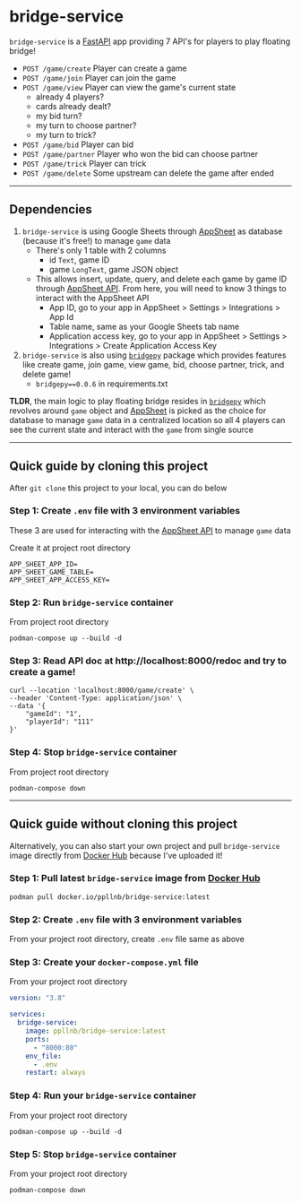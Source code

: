 # bridge-service
`bridge-service` is a [FastAPI](https://fastapi.tiangolo.com/) app providing 7 API's for players to play floating bridge!

- `POST /game/create` Player can create a game
- `POST /game/join` Player can join the game
- `POST /game/view` Player can view the game's current state
    - already 4 players?
    - cards already dealt?
    - my bid turn?
    - my turn to choose partner?
    - my turn to trick?
- `POST /game/bid` Player can bid
- `POST /game/partner` Player who won the bid can choose partner
- `POST /game/trick` Player can trick
- `POST /game/delete` Some upstream can delete the game after ended

---

## Dependencies
1. `bridge-service` is using Google Sheets through [AppSheet](https://about.appsheet.com/home/) as database (because it's free!) to manage `game` data
    - There's only 1 table with 2 columns
        - id `Text`, game ID
        - game `LongText`, game JSON object
    - This allows insert, update, query, and delete each game by game ID through [AppSheet API](https://support.google.com/appsheet/answer/10105398). From here, you will need to know 3 things to interact with the AppSheet API
        - App ID, go to your app in AppSheet > Settings > Integrations > App Id
        - Table name, same as your Google Sheets tab name
        - Application access key, go to your app in AppSheet > Settings > Integrations > Create Application Access Key
2. `bridge-service` is also using [`bridgepy`](https://github.com/papillonbee/bridgepy) package which provides features like create game, join game, view game, bid, choose partner, trick, and delete game!
    - `bridgepy==0.0.6` in requirements.txt

**TLDR**, the main logic to play floating bridge resides in [`bridgepy`](https://github.com/papillonbee/bridgepy) which revolves around `game` object and [AppSheet](https://about.appsheet.com/home/) is picked as the choice for database to manage `game` data in a centralized location so all 4 players can see the current state and interact with the `game` from single source

---

## Quick guide by cloning this project

After `git clone` this project to your local, you can do below

### Step 1: Create `.env` file with 3 environment variables
These 3 are used for interacting with the [AppSheet API](https://support.google.com/appsheet/answer/10105398) to manage `game` data

Create it at project root directory

```
APP_SHEET_APP_ID=
APP_SHEET_GAME_TABLE=
APP_SHEET_APP_ACCESS_KEY=
```

### Step 2: Run `bridge-service` container
From project root directory
```shell
podman-compose up --build -d
```

### Step 3: Read API doc at http://localhost:8000/redoc and try to create a game!
```curl
curl --location 'localhost:8000/game/create' \
--header 'Content-Type: application/json' \
--data '{
    "gameId": "1",
    "playerId": "111"
}'
```

### Step 4: Stop `bridge-service` container
From project root directory
```shell
podman-compose down
```

---

## Quick guide without cloning this project
Alternatively, you can also start your own project and pull `bridge-service` image directly from [Docker Hub](https://www.docker.com/products/docker-hub/) because I've uploaded it!

### Step 1: Pull latest `bridge-service` image from [Docker Hub](https://www.docker.com/products/docker-hub/)

```shell
podman pull docker.io/ppllnb/bridge-service:latest
```

### Step 2: Create `.env` file with 3 environment variables
From your project root directory, create `.env` file same as above

### Step 3: Create your `docker-compose.yml` file
From your project root directory
```yml
version: "3.8"

services:
  bridge-service:
    image: ppllnb/bridge-service:latest
    ports:
      - "8000:80"
    env_file:
      - .env
    restart: always

```

### Step 4: Run your `bridge-service` container
From your project root directory
```shell
podman-compose up --build -d
```

### Step 5: Stop `bridge-service` container
From your project root directory
```shell
podman-compose down
```
